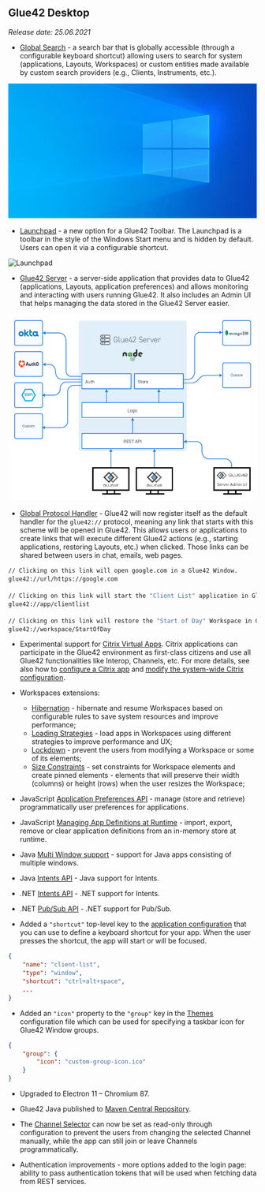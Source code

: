 ## Glue42 Desktop

*Release date: 25.06.2021*

<glue42 name="addClass" class="newFeatures" element="p" text="New Features">

- [Global Search](../../../glue42-concepts/global-search/index.html) - a search bar that is globally accessible (through a configurable keyboard shortcut) allowing users to search for system (applications, Layouts, Workspaces) or custom entities made available by custom search providers (e.g., Clients, Instruments, etc.).

![Global Search](../../../images/search/global-search-usage.gif)

- [Launchpad](../../../glue42-concepts/glue42-toolbar/index.html#launchpad) - a new option for a Glue42 Toolbar. The Launchpad is a toolbar in the style of the Windows Start menu and is hidden by default. Users can open it via a configurable shortcut.

![Launchpad](../../../images/toolbar/launchpad.gif)

- [Glue42 Server](../../../glue42-concepts/glue42-server/index.html) - a server-side application that provides data to Glue42 (applications, Layouts, application preferences) and allows monitoring and interacting with users running Glue42. It also includes an Admin UI that helps managing the data stored in the Glue42 Server easier.

![Glue42 Server](../../../images/server/server-architecture.png)

- [Global Protocol Handler](../../../glue42-concepts/glue42-platform-features/index.html#global_protocol_handler) - Glue42 will now register itself as the default handler for the `glue42://` protocol, meaning any link that starts with this scheme will be opened in Glue42. This allows users or applications to create links that will execute different Glue42 actions (e.g., starting applications, restoring Layouts, etc.) when clicked. Those links can be shared between users in chat, emails, web pages.

```cmd
// Clicking on this link will open google.com in a Glue42 Window.
glue42://url/https://google.com

// Clicking on this link will start the "Client List" application in Glue42.
glue42://app/clientlist

// Clicking on this link will restore the "Start of Day" Workspace in Glue42.
glue42://workspace/StartOfDay
```

- Experimental support for [Citrix Virtual Apps](../../../glue42-concepts/glue42-platform-features/index.html#citrix_applications). Citrix applications can participate in the Glue42 environment as first-class citizens and use all Glue42 functionalities like Interop, Channels, etc. For more details, see also how to [configure a Citrix app](../../../developers/configuration/application/index.html#application_configuration-citrix_app) and [modify the system-wide Citrix configuration](../../../developers/configuration/system/index.html#citrix_apps).

- Workspaces extensions:
    - [Hibernation](../../../glue42-concepts/windows/workspaces/overview/index.html#hibernation) - hibernate and resume Workspaces based on configurable rules to save system resources and improve performance;
    - [Loading Strategies](../../../glue42-concepts/windows/workspaces/overview/index.html#loading_strategies) - load apps in Workspaces using different strategies to improve performance and UX; 
    - [Lockdown](../../../glue42-concepts/windows/workspaces/javascript/index.html#workspace-lockdown) - prevent the users from modifying a Workspace or some of its elements;
    - [Size Constraints](../../../glue42-concepts/windows/workspaces/javascript/index.html#workspace-size_constraints) - set constraints for Workspace elements and create pinned elements - elements that will preserve their width (columns) or height (rows) when the user resizes the Workspace;

- JavaScript [Application Preferences API](../../../glue42-concepts/application-preferences/javascript/index.html) - manage (store and retrieve) programmatically user preferences for applications.

- JavaScript [Managing App Definitions at Runtime](../../../glue42-concepts/application-management/javascript/index.html#managing_application_definitions_at_runtime) - import, export, remove or clear application definitions from an in-memory store at runtime.

- Java [Multi Window support](../../../glue42-concepts/application-management/java/index.html#multi_window_apps) - support for Java apps consisting of multiple windows.

- Java [Intents API](../../../glue42-concepts/intents/java/index.html) - Java support for Intents.

- .NET [Intents API](../../../glue42-concepts/intents/net/index.html) - .NET support for Intents.

- .NET [Pub/Sub API](../../../glue42-concepts/data-sharing-between-apps/pub-sub/net/index.html) - .NET support for Pub/Sub.

- Added a `"shortcut"` top-level key to the [application configuration](../../../developers/configuration/application/index.html) that you can use to define a keyboard shortcut for your app. When the user presses the shortcut, the app will start or will be focused.

```json
{
    "name": "client-list",
    "type": "window",
    "shortcut": "ctrl+alt+space",
    ...
}
```

- Added an `"icon"` property to the `"group"` key in the [Themes](../../../developers/configuration/themes/index.html#theme_properties-window_groups) configuration file which can be used for specifying a taskbar icon for Glue42 Window groups.

```json
{
    "group": {
        "icon": "custom-group-icon.ico"
    }
}
```

<glue42 name="addClass" class="bugFixes" element="p" text="Improvements and Bug Fixes">

- Upgraded to Electron 11 – Chromium 87.

- Glue42 Java published to [Maven Central Repository](https://search.maven.org/search?q=g:com.glue42).

- The [Channel Selector](../../../glue42-concepts/data-sharing-between-apps/channels/javascript/index.html#adding_channels_to_your_app) can now be set as read-only through configuration to prevent the users from changing the selected Channel manually, while the app can still join or leave Channels programmatically.

- Authentication improvements - more options added to the login page: ability to pass authentication tokens that will be used when fetching data from REST services.